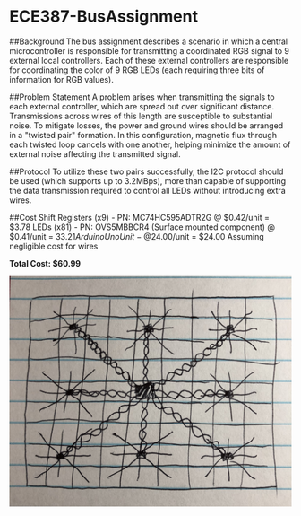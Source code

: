 # ECE387-BusAssignment

##Background
The bus assignment describes a scenario in which a central microcontroller is responsible for transmitting a coordinated RGB signal to 9 external local controllers. Each of these external controllers are responsible for coordinating the color of 9 RGB LEDs (each requiring three bits of information for RGB values).

##Problem Statement
A problem arises when transmitting the signals to each external controller, which are spread out over significant distance. Transmissions across wires of this length are susceptible to substantial noise. To mitigate losses, the power and ground wires should be arranged in a "twisted pair" formation. In this configuration, magnetic flux through each twisted loop cancels with one another, helping minimize the amount of external noise affecting the transmitted signal.

##Protocol
To utilize these two pairs successfully, the I2C protocol should be used (which supports up to 3.2MBps), more than capable of supporting the data transmission required to control all LEDs without introducing extra wires.

##Cost
Shift Registers (x9) - PN: MC74HC595ADTR2G @ $0.42/unit = $3.78
LEDs (x81) - PN: OVS5MBBCR4 (Surface mounted component) @ $0.41/unit = $33.21
Arduino Uno Unit - @$24.00/unit = $24.00
Assuming negligible cost for wires

**Total Cost: $60.99**

![Bus Drawing](https://github.com/demusjc/ECE387-BusAssignment/blob/master/Bus.jpg)
